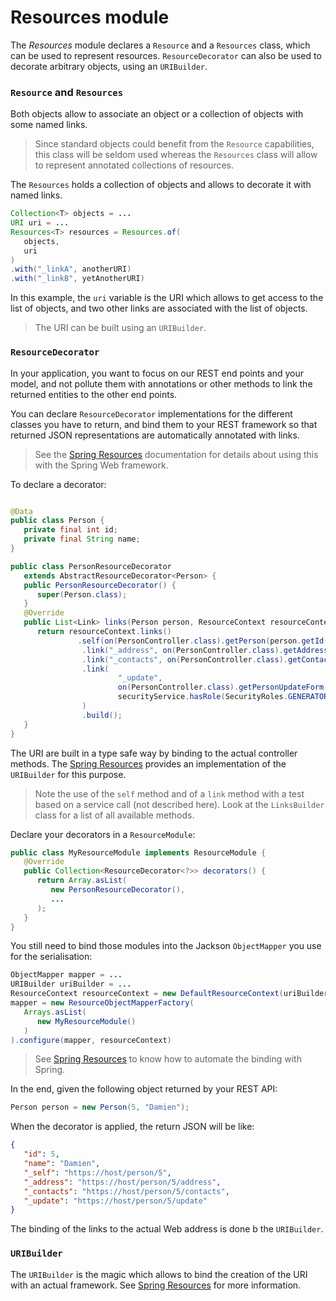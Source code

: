 Resources module
================

The *Resources* module declares a `Resource` and a `Resources` class, which can be used to represent resources. `ResourceDecorator` can also be used to decorate arbitrary objects, using an `URIBuilder`.

### `Resource` and `Resources`

Both objects allow to associate an object or a collection of objects with some named links.

> Since standard objects could benefit from the `Resource` capabilities, this class will be seldom used whereas the `Resources` class will allow to represent annotated collections of resources.

The `Resources` holds a collection of objects and allows to decorate it with named links.

```java
Collection<T> objects = ...
URI uri = ...
Resources<T> resources = Resources.of(
   objects,
   uri
)
.with("_linkA", anotherURI)
.with("_linkB", yetAnotherURI)
```

In this example, the `uri` variable is the URI which allows to get access to the list of objects, and two other links are associated with the list of objects.

> The URI can be built using an `URIBuilder`.

### `ResourceDecorator`

In your application, you want to focus on our REST end points and your model, and not pollute them with annotations or other methods to link the returned entities to the other end points.

You can declare `ResourceDecorator` implementations for the different classes you have to return, and bind them to your REST framework so that returned JSON representations are automatically annotated with links.

> See the [Spring Resources](../spring-resources) documentation for details about using this with the Spring Web framework.

To declare a decorator:

```java

@Data
public class Person {
   private final int id;
   private final String name;
}

public class PersonResourceDecorator
   extends AbstractResourceDecorator<Person> {
   public PersonResourceDecorator() {
      super(Person.class);
   }
   @Override
   public List<Link> links(Person person, ResourceContext resourceContext) {
      return resourceContext.links()
               .self(on(PersonController.class).getPerson(person.getId()))
                .link("_address", on(PersonController.class).getAddress(person.getId()))
                .link("_contacts", on(PersonController.class).getContacts(person.getId()))
                .link(
                        "_update",
                        on(PersonController.class).getPersonUpdateForm(person.getId()),
                        securityService.hasRole(SecurityRoles.GENERATOR)
                )
                .build();
   }
}
```

The URI are built in a type safe way by binding to the actual controller methods. The [Spring Resources](../spring-resources) provides an implementation of the `URIBuilder` for this purpose.

> Note the use of the `self` method and of a `link` method with a test based on a service call (not described here). Look at the `LinksBuilder` class for a list of all available methods.

Declare your decorators in a `ResourceModule`:

```java
public class MyResourceModule implements ResourceModule {
   @Override
   public Collection<ResourceDecorator<?>> decorators() {
      return Array.asList(
         new PersonResourceDecorator(),
         ...
      );
   }
}
```

You still need to bind those modules into the Jackson `ObjectMapper` you use for the serialisation:

```java
ObjectMapper mapper = ...
URIBuilder uriBuilder = ...
ResourceContext resourceContext = new DefaultResourceContext(uriBuilder);
mapper = new ResourceObjectMapperFactory(
   Arrays.asList(
      new MyResourceModule()
   )
).configure(mapper, resourceContext)
```

> See [Spring Resources](../spring-resources) to know how to automate the binding with Spring.

In the end, given the following object returned by your REST API:

```java
Person person = new Person(5, "Damien");
```

When the decorator is applied, the return JSON will be like:

```json
{
   "id": 5,
   "name": "Damien",
   "_self": "https://host/person/5",
   "_address": "https://host/person/5/address",
   "_contacts": "https://host/person/5/contacts",
   "_update": "https://host/person/5/update"
}
```

The binding of the links to the actual Web address is done b the `URIBuilder`.

### `URIBuilder`

The `URIBuilder` is the magic which allows to bind the creation of the URI with an actual framework. See [Spring Resources](../spring-resources) for more information.
